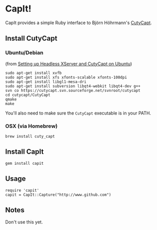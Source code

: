 CapIt!
======
CapIt provides a simple Ruby interface to Björn Höhrmann's 
[CutyCapt][1]. 

Install CutyCapt
----------------

### Ubuntu/Debian
(from [Setting up Headless XServer and CutyCapt on Ubuntu][2])

    sudo apt-get install xvfb
    sudo apt-get install xfs xfonts-scalable xfonts-100dpi
    sudo apt-get install libgl1-mesa-dri
    sudo apt-get install subversion libqt4-webkit libqt4-dev g++
    svn co https://cutycapt.svn.sourceforge.net/svnroot/cutycapt
    cd cutycapt/CutyCapt
    qmake
    make

You'll also need to make sure the `CutyCapt` executable is in your PATH.

### OSX (via Homebrew)

    brew install cuty_capt

Install CapIt
-------------
    gem install capit

Usage
-----
    require 'capit'
    capit = CapIt::Capture("http://www.github.com")

Notes
-----
Don't use this yet.

[1]: http://cutycapt.sourceforge.net/ "CutyCapt"
[2]: http://daveelkins.com/2009/04/10/setting-up-headless-xserver-and-cutycapt-on-ubuntu/ "Setting up Headless XServer and CutyCapt on Ubuntu"

